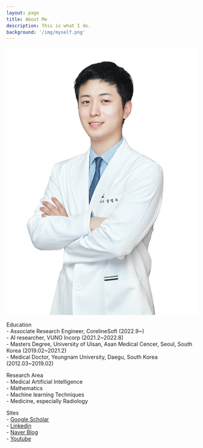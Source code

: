 ```yaml
---
layout: page
title: About Me
description: This is what I do.
background: '/img/myself.png'
---
```

![myself](/img/myself.png)

<p> Education
<br> - Associate Research Engineer, CorelineSoft (2022.9~)
<br> - AI researcher, VUNO Incorp (2021.2~2022.8)
<br> - Masters Degree, University of Ulsan, Asan Medical Cencer, Seoul, South Korea (2019.02~2021.2)
<br> - Medical Doctor, Yeungnam University, Daegu, South Korea (2012.03~2019.02)


<p> Research Area
<br> - Medical Artificial Intelligence
<br> - Mathematics
<br> - Machine learning Techniques
<br> - Medicine, especially Radiology


<p> Sites
  <br> - <a href="https://scholar.google.co.kr/citations?user=UZk_sFkAAAAJ&hl=ko">Google Scholar</a>
  <br> - <a href="https://www.linkedin.com/in/jryoungw/">Linkedin</a>
  <br> - <a href="https://blog.naver.com/et2035">Naver Blog</a>
  <br> - <a href="https://www.youtube.com/channel/UC2OC6sqKOSLNL4S6g1L3SeA?view_as=subscriber">Youtube</a>
<p class="mb-5">

